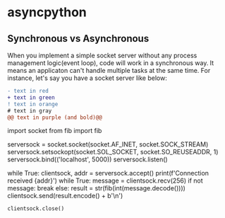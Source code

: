 # asyncpython

## Synchronous vs Asynchronous
When you implement a simple socket server without any process management logic(event loop), code will work in a synchronous way. 
It means an applicaton can't handle multiple tasks at the same time. For instance, let's say you have a socket server like below:

```diff
- text in red
+ text in green
! text in orange
# text in gray
@@ text in purple (and bold)@@
```
import socket
from fib import fib


serversock = socket.socket(socket.AF_INET, socket.SOCK_STREAM)
serversock.setsockopt(socket.SOL_SOCKET, socket.SO_REUSEADDR, 1)
serversock.bind(('localhost', 5000))
serversock.listen()


while True:
    clientsock, addr = serversock.accept()
    print(f'Connection received {addr}')
    while True:
        message = clientsock.recv(256)
        if not message:
            break
        else:
            result = str(fib(int(message.decode())))
            clientsock.send(result.encode() + b'\n')

    clientsock.close()

